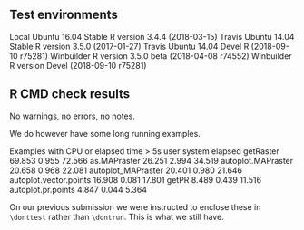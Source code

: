 ## Test environments

Local Ubuntu 16.04 Stable R version 3.4.4 (2018-03-15)
Travis Ubuntu 14.04 Stable R version 3.5.0 (2017-01-27)
Travis Ubuntu 14.04 Devel R (2018-09-10 r75281)
Winbuilder R version 3.5.0 beta (2018-04-08 r74552)
Winbuilder R version Devel (2018-09-10 r75281)


## R CMD check results

No warnings, no errors, no notes.

We do however have some long running examples.

Examples with CPU or elapsed time > 5s
                         user system elapsed
getRaster              69.853  0.955  72.566
as.MAPraster           26.251  2.994  34.519
autoplot.MAPraster     20.658  0.968  22.081
autoplot_MAPraster     20.401  0.980  21.646
autoplot.vector.points 16.908  0.081  17.801
getPR                   8.489  0.439  11.516
autoplot.pr.points      4.847  0.044   5.364

On our previous submission we were instructed to enclose these in `\donttest` rather than `\dontrun`. This is what we still have.


